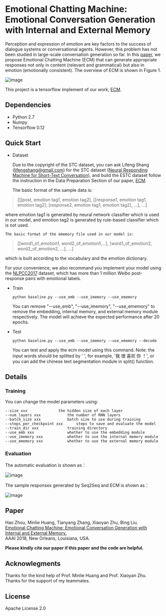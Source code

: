 # Emotional Chatting Machine: Emotional Conversation Generation with Internal and External Memory

Perception and expression of emotion are key factors to the success of dialogue systems or conversational agents. However, this problem has not been studied in large-scale conversation generation so far. In this [paper](https://arxiv.org/abs/1704.01074), we propose Emotional Chatting Machine (ECM) that can generate appropriate responses not only in content (relevant and grammatical) but also in emotion (emotionally consistent). The overview of ECM is shown in Figure 1.

![image](https://raw.githubusercontent.com/tuxchow/ecm/master/image/overview.png)

This project is a tensorflow implement of our work, [ECM](https://arxiv.org/abs/1704.01074).

## Dependencies
	
* Python 2.7
* Numpy
* Tensorflow 0.12
	
## Quick Start

* Dataset

	Due to the copyright of the STC dataset, you can ask Lifeng Shang (lifengshang@gmail.com) for the STC dataset ([Neural Responding Machine for Short-Text Conversation](https://arxiv.org/abs/1503.02364v2)), and build the ESTC dataset follow the instruction in the Data Preparation Section of our paper, [ECM](https://arxiv.org/abs/1704.01074).

	The basic format of the sample data is:

>  [[[post, emotion tag1, emotion tag2], [[response1, emotion tag1, emotion tag2], [response2, emotion tag1, emotion tag2], ...], ...]

  where emotion tag1 is generated by neural network classifier which is used in our model, and emotion tag2 is generated by rule-based classifier which is not used. 
	
	The basic format of the ememory file used in our model is:

>  [[word1_of_emotion1, word2_of_emotion1,…], [word1_of_emotion2, word2_of_emotion2, …], …]
	
  which is built according to the vocabulary and the emotion dictionary.

  For your convenience, we also recommand you implement your model using the [NLPCC2017](http://coai.cs.tsinghua.edu.cn/hml/challenge2017/) dataset, which has more than 1 million Weibo post-response pairs with emotional labels.

* Train

	``` python baseline.py --use_emb --use_imemory --use_ememory ```

	You can remove "--use_emb", "--use_imemory", "--use_ememory" to remove the embedding, internal memory, and external memory module respectively. The model will achieve the expected performance after 20 epochs.

* Test

	``` python baseline.py --use_emb --use_imemory --use_ememory --decode	```

	You can test and apply the ecm model using this command. Note: the input words should be splitted by ' ', for example, '我 很 喜欢 你 ！', or you can add the chinese text segmentation module in split() function.


## Details

### Training

You can change the model parameters using:

	--size xxx 				the hidden size of each layer
	--num_layers xxx 			the number of RNN layers
	--batch_size xxx 			batch size to use during training 
	--steps_per_checkpoint xxx 		steps to save and evaluate the model
	--train_dir xxx				training directory
	--use_emb xxx				whether to use the embedding module
	--use_imemory xxx 			whether to use the internal memory module
	--use_ememory xxx 			whether to use the external memory module
	
### Evaluation

The automatic evaluation is shown as：

![image](https://raw.githubusercontent.com/tuxchow/ecm/master/image/eval0.png)

The sample responses generated by Seq2Seq and ECM is shown as：

![image](https://raw.githubusercontent.com/tuxchow/ecm/master/image/eval1.png)

## Paper

Hao Zhou, Minlie Huang, Tianyang Zhang, Xiaoyan Zhu, Bing Liu.  
[Emotional Chatting Machine: Emotional Conversation Generation with Internal and External Memory.](https://arxiv.org/abs/1704.01074)  
AAAI 2018, New Orleans, Louisiana, USA.

**Please kindly cite our paper if this paper and the code are helpful.**

## Acknowlegments

Thanks for the kind help of Prof. Minlie Huang and Prof. Xiaoyan Zhu. Thanks for the support of my teammates.


## License

Apache License 2.0
